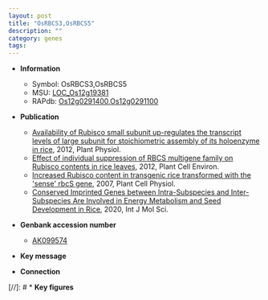 ```yaml
---
layout: post
title: "OsRBCS3,OsRBCS5"
description: ""
category: genes
tags: 
---
```


* **Information**  
    + Symbol: OsRBCS3,OsRBCS5  
    + MSU: [LOC_Os12g19381](http://rice.plantbiology.msu.edu/cgi-bin/ORF_infopage.cgi?orf=LOC_Os12g19381)  
    + RAPdb: [Os12g0291400](http://rapdb.dna.affrc.go.jp/viewer/gbrowse_details/irgsp1?name=Os12g0291400),[Os12g0291100](http://rapdb.dna.affrc.go.jp/viewer/gbrowse_details/irgsp1?name=Os12g0291100)  

* **Publication**  
    + [Availability of Rubisco small subunit up-regulates the transcript levels of large subunit for stoichiometric assembly of its holoenzyme in rice](http://www.ncbi.nlm.nih.gov/pubmed?term=Availability+of+Rubisco+small+subunit+up-regulates+the+transcript+levels+of+large+subunit+for+stoichiometric+assembly+of+its+holoenzyme+in+rice%5BTitle%5D), 2012, Plant Physiol.
    + [Effect of individual suppression of RBCS multigene family on Rubisco contents in rice leaves](http://www.ncbi.nlm.nih.gov/pubmed?term=Effect+of+individual+suppression+of+RBCS+multigene+family+on+Rubisco+contents+in+rice+leaves%5BTitle%5D), 2012, Plant Cell Environ.
    + [Increased Rubisco content in transgenic rice transformed with the 'sense' rbcS gene](http://www.ncbi.nlm.nih.gov/pubmed?term=Increased+Rubisco+content+in+transgenic+rice+transformed+with+the+'sense'+rbcS+gene%5BTitle%5D), 2007, Plant Cell Physiol.
    + [Conserved Imprinted Genes between Intra-Subspecies and Inter-Subspecies Are Involved in Energy Metabolism and Seed Development in Rice](http://www.ncbi.nlm.nih.gov/pubmed?term=Conserved+Imprinted+Genes+between+Intra-Subspecies+and+Inter-Subspecies+Are+Involved+in+Energy+Metabolism+and+Seed+Development+in+Rice%5BTitle%5D), 2020, Int J Mol Sci.

* **Genbank accession number**  
    + [AK099574](http://www.ncbi.nlm.nih.gov/nuccore/AK099574)

* **Key message**  

* **Connection**  

[//]: # * **Key figures**  


